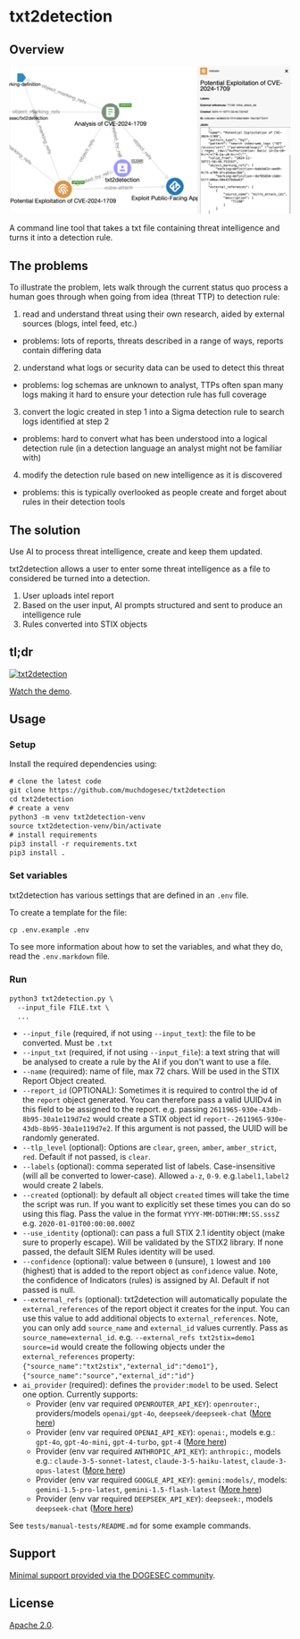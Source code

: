 # txt2detection

## Overview

![txt2detection](docs/txt2detection.png)

A command line tool that takes a txt file containing threat intelligence and turns it into a detection rule.

## The problems

To illustrate the problem, lets walk through the current status quo process a human goes through when going from idea (threat TTP) to detection rule:

1. read and understand threat using their own research, aided by external sources (blogs, intel feed, etc.)
  * problems: lots of reports, threats described in a range of ways, reports contain differing data
2. understand what logs or security data can be used to detect this threat
  * problems: log schemas are unknown to analyst, TTPs often span many logs making it hard to ensure your detection rule has full coverage
3. convert the logic created in step 1 into a Sigma detection rule to search logs identified at step 2
  * problems: hard to convert what has been understood into a logical detection rule (in a detection language an analyst might not be familiar with)
4. modify the detection rule based on new intelligence as it is discovered
  * problems: this is typically overlooked as people create and forget about rules in their detection tools

## The solution

Use AI to process threat intelligence, create and keep them updated.

txt2detection allows a user to enter some threat intelligence as a file to considered be turned into a detection.

1. User uploads intel report
2. Based on the user input, AI prompts structured and sent to produce an intelligence rule
3. Rules converted into STIX objects

## tl;dr

[![txt2detection](https://img.youtube.com/vi/uJWXYKyu3Xg/0.jpg)](https://www.youtube.com/watch?v=uJWXYKyu3Xg)

[Watch the demo](https://www.youtube.com/watch?v=uJWXYKyu3Xg).

## Usage

### Setup

Install the required dependencies using:

```shell
# clone the latest code
git clone https://github.com/muchdogesec/txt2detection
cd txt2detection
# create a venv
python3 -m venv txt2detection-venv
source txt2detection-venv/bin/activate
# install requirements
pip3 install -r requirements.txt
pip3 install .
```

### Set variables

txt2detection has various settings that are defined in an `.env` file.

To create a template for the file:

```shell
cp .env.example .env
```

To see more information about how to set the variables, and what they do, read the `.env.markdown` file.

### Run

```shell
python3 txt2detection.py \
  --input_file FILE.txt \
  ...
```

* `--input_file` (required, if not using `--input_text`): the file to be converted. Must be `.txt`
* `--input_txt` (required, if not using `--input_file`): a text string that will be analysed to create a rule by the AI if you don't want to use a file.
* `--name` (required): name of file, max 72 chars. Will be used in the STIX Report Object created.
* `--report_id` (OPTIONAL): Sometimes it is required to control the id of the `report` object generated. You can therefore pass a valid UUIDv4 in this field to be assigned to the report. e.g. passing `2611965-930e-43db-8b95-30a1e119d7e2` would create a STIX object id `report--2611965-930e-43db-8b95-30a1e119d7e2`. If this argument is not passed, the UUID will be randomly generated.
* `--tlp_level` (optional): Options are `clear`, `green`, `amber`, `amber_strict`, `red`. Default if not passed, is `clear`.
* `--labels` (optional): comma seperated list of labels. Case-insensitive (will all be converted to lower-case). Allowed `a-z`, `0-9`. e.g.`label1,label2` would create 2 labels.
* `--created` (optional): by default all object `created` times will take the time the script was run. If you want to explicitly set these times you can do so using this flag. Pass the value in the format `YYYY-MM-DDTHH:MM:SS.sssZ` e.g. `2020-01-01T00:00:00.000Z`
* `--use_identity` (optional): can pass a full STIX 2.1 identity object (make sure to properly escape). Will be validated by the STIX2 library. If none passed, the default SIEM Rules identity will be used.
* `--confidence` (optional): value between `0` (unsure), `1` lowest and `100` (highest) that is added to the report object as `confidence` value. Note, the confidence of Indicators (rules) is assigned by AI. Default if not passed is null.
* `--external_refs` (optional): txt2detection will automatically populate the `external_references` of the report object it creates for the input. You can use this value to add additional objects to `external_references`. Note, you can only add `source_name` and `external_id` values currently. Pass as `source_name=external_id`. e.g. `--external_refs txt2stix=demo1 source=id` would create the following objects under the `external_references` property: `{"source_name":"txt2stix","external_id":"demo1"},{"source_name":"source","external_id":"id"}`
* `ai_provider` (required): defines the `provider:model` to be used. Select one option. Currently supports:
    * Provider (env var required `OPENROUTER_API_KEY`): `openrouter:`, providers/models `openai/gpt-4o`, `deepseek/deepseek-chat` ([More here](https://openrouter.ai/models))
    * Provider (env var required `OPENAI_API_KEY`): `openai:`, models e.g.: `gpt-4o`, `gpt-4o-mini`, `gpt-4-turbo`, `gpt-4` ([More here](https://platform.openai.com/docs/models))
    * Provider (env var required `ANTHROPIC_API_KEY`): `anthropic:`, models e.g.: `claude-3-5-sonnet-latest`, `claude-3-5-haiku-latest`, `claude-3-opus-latest` ([More here](https://docs.anthropic.com/en/docs/about-claude/models))
    * Provider (env var required `GOOGLE_API_KEY`): `gemini:models/`, models: `gemini-1.5-pro-latest`, `gemini-1.5-flash-latest` ([More here](https://ai.google.dev/gemini-api/docs/models/gemini))
    * Provider (env var required `DEEPSEEK_API_KEY`): `deepseek:`, models `deepseek-chat` ([More here](https://api-docs.deepseek.com/quick_start/pricing))

See `tests/manual-tests/README.md` for some example commands.

## Support

[Minimal support provided via the DOGESEC community](https://community.dogesec.com/).

## License

[Apache 2.0](/LICENSE).